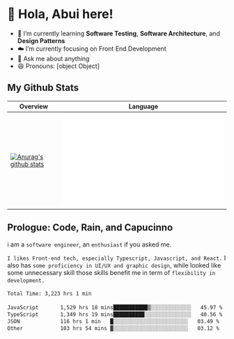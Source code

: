 # 👋 Hola, Abui here!

- 🌱 I’m currently learning **Software Testing**, **Software Architecture**, and **Design Patterns**
- ☁️ I’m currently focusing on Front End Development
- 💬 Ask me about anything
- 😄 Pronouns: [object Object]

## My Github Stats

| Overview | Language |
| --- | --- |
|[![Anurag's github stats](https://github-readme-stats.vercel.app/api?username=abui-am&count_private=true)](https://github.com/anuraghazra/github-readme-stats)|![Language](https://raw.githubusercontent.com/abui-am/stats/c6455f656dfce7acd3951e5ec5b25d72af0b2ee3/generated/languages.svg)|

## Prologue: Code, Rain, and Capucinno
i am a `software engineer`, an `enthusiast` if you asked me. 

`I likes Front-end tech, especially Typescript, Javascript, and React.` I also has `some proficiency in UI/UX and graphic design`, while looked like some unnecessary skill those skills benefit me in term of `flexibility in development.`


<!--START_SECTION:waka-->

```text
Total Time: 3,223 hrs 1 min

JavaScript       1,529 hrs 18 mins███████████▒░░░░░░░░░░░░░   45.97 %
TypeScript       1,349 hrs 19 mins██████████░░░░░░░░░░░░░░░   40.56 %
JSON             116 hrs 1 min   █░░░░░░░░░░░░░░░░░░░░░░░░   03.49 %
Other            103 hrs 54 mins ▓░░░░░░░░░░░░░░░░░░░░░░░░   03.12 %
```

<!--END_SECTION:waka-->
